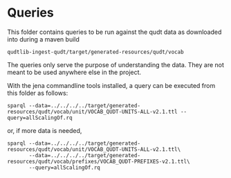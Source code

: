 # Queries

This folder contains queries to be run against the qudt data as downloaded into during a maven build

````
qudtlib-ingest-qudt/target/generated-resources/qudt/vocab
````

The queries only serve the purpose of understanding the data. They are not meant to be used anywhere else in the project.

With the jena commandline tools installed, a query can be executed from this folder as follows:

```
sparql --data=../../../../target/generated-resources/qudt/vocab/unit/VOCAB_QUDT-UNITS-ALL-v2.1.ttl --query=allScalingOf.rq
```

or, if more data is needed,

```
sparql --data=../../../../target/generated-resources/qudt/vocab/unit/VOCAB_QUDT-UNITS-ALL-v2.1.ttl\
       --data=../../../../target/generated-resources/qudt/vocab/prefixes/VOCAB_QUDT-PREFIXES-v2.1.ttl\
       --query=allScalingOf.rq
```

